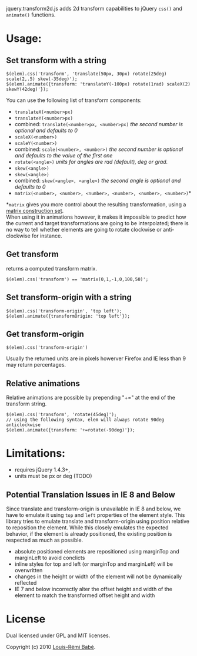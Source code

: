 jquery.transform2d.js adds 2d transform capabilities to jQuery `css()` and `animate()` functions.

Usage:
======

Set transform with a string
---------------------------

    $(elem).css('transform', 'translate(50px, 30px) rotate(25deg) scale(2,.5) skew(-35deg)');
    $(elem).animate({transform: 'translateY(-100px) rotate(1rad) scaleX(2) skewY(42deg)'});

You can use the following list of transform components:

- `translateX(<number>px)`
- `translateY(<number>px)`
- combined: `translate(<number>px, <number>px)` *the second number is optional and defaults to 0*
- `scaleX(<number>)`
- `scaleY(<number>)`
- combined: `scale(<number>, <number>)` *the second number is optional and defaults to the value of the first one*
- `rotate(<angle>)` *units for angles are *rad* (default), *deg* or *grad*.*
- `skew(<angle>)`
- `skew(<angle>)`
- combined: `skew(<angle>, <angle>)` *the second angle is optional and defaults to 0*
- `matrix(<number>, <number>, <number>, <number>, <number>, <number>)`*

*`matrix` gives you more control about the resulting transformation, using a [matrix construction set](http://www.useragentman.com/matrix/).  
When using it in animations however, it makes it impossible to predict how the current and target transformations are going to be interpolated; there is no way to tell whether elements are going to rotate clockwise or anti-clockwise for instance.

Get transform
-------------

returns a computed transform matrix.

    $(elem).css('transform') == 'matrix(0,1,-1,0,100,50)';

Set transform-origin with a string
----------------------------------

    $(elem).css('transform-origin', 'top left');
    $(elem).animate({transformOrigin: 'top left'});

Get transform-origin
--------------------
	
	$(elem).css('transform-origin')

Usually the returned units are in pixels howerver Firefox and IE less than 9 may return percentages.

Relative animations
-------------------

Relative animations are possible by prepending "+=" at the end of the transform string.

    $(elem).css('transform', 'rotate(45deg)');
    // using the following syntax, elem will always rotate 90deg anticlockwise
    $(elem).animate({transform: '+=rotate(-90deg)'});

Limitations:
============

- requires jQuery 1.4.3+,
- units must be px or deg (TODO)


Potential Translation Issues in IE 8 and Below
----------------------------------------------

Since translate and transform-origin is unavailable in IE 8 and below, we have to emulate it using `top` and `left` properties of the element style.  This library tries to emulate translate and transform-origin using position relative to reposition the element. While this closely emulates the expected behavior, if the element is already positioned, the existing position is respected as much as possible.

- absolute positioned elements are repositioned using marginTop and marginLeft to avoid conclicts
- inline styles for top and left (or marginTop and marginLeft) will be overwritten
- changes in the height or width of the element will not be dynamically reflected
- IE 7 and below incorrectly alter the offset height and width of the element to match the transformed offset height and width


License
=======

Dual licensed under GPL and MIT licenses.

Copyright (c) 2010 [Louis-Rémi Babé](http://twitter.com/louis_remi).